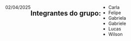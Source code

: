 <div style="display: flex;">
  <p>02/04/2025</p>
  <h2>Integrantes do grupo:</h2>

  <ul style="list-style-disc: disc;">
    <li>Carla</li>
    <li>Felipe</li>
    <li>Gabriela</li>
    <li>Gabriele</li>
    <li>Lucas</li>
    <li>Wilson</li>
  </ul>
</div>
